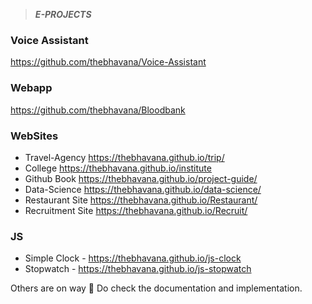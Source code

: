 > ***E-PROJECTS***

### Voice Assistant
https://github.com/thebhavana/Voice-Assistant

### Webapp
https://github.com/thebhavana/Bloodbank

### WebSites

* Travel-Agency https://thebhavana.github.io/trip/
* College https://thebhavana.github.io/institute
* Github Book https://thebhavana.github.io/project-guide/ 
* Data-Science https://thebhavana.github.io/data-science/
* Restaurant Site https://thebhavana.github.io/Restaurant/
* Recruitment Site https://thebhavana.github.io/Recruit/


### JS

* Simple Clock - https://thebhavana.github.io/js-clock
* Stopwatch - https://thebhavana.github.io/js-stopwatch

Others are on way 📑
Do check the documentation and implementation.
